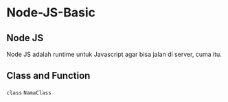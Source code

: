 # Node-JS-Basic

## Node JS

Node JS adalah runtime untuk Javascript agar bisa jalan di server, cuma itu.

## Class and Function

`class` `NamaClass` 



